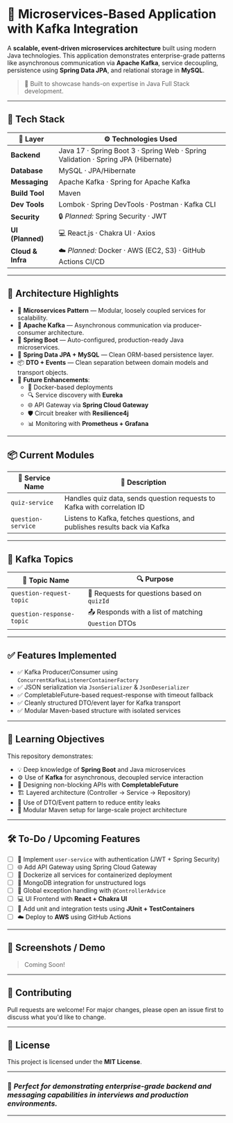 # 🚀 Microservices-Based Application with Kafka Integration

A **scalable, event-driven microservices architecture** built using modern Java technologies. This application demonstrates enterprise-grade patterns like asynchronous communication via **Apache Kafka**, service decoupling, persistence using **Spring Data JPA**, and relational storage in **MySQL**.

> 🧠 Built to showcase hands-on expertise in Java Full Stack development.

---

## 🧰 Tech Stack

| 🧩 Layer        | ⚙️ Technologies Used                                                                 |
|----------------|----------------------------------------------------------------------------------------|
| **Backend**     | Java 17 · Spring Boot 3 · Spring Web · Spring Validation · Spring JPA (Hibernate)     |
| **Database**    | MySQL · JPA/Hibernate                                                                 |
| **Messaging**   | Apache Kafka · Spring for Apache Kafka                                                |
| **Build Tool**  | Maven                                                                                 |
| **Dev Tools**   | Lombok · Spring DevTools · Postman · Kafka CLI                                        |
| **Security**    | 🔒 _Planned:_ Spring Security · JWT                                                    |
| **UI (Planned)**| 💻 React.js · Chakra UI · Axios                                                        |
| **Cloud & Infra**| ☁️ _Planned:_ Docker · AWS (EC2, S3) · GitHub Actions CI/CD                          |

---

## 🧱 Architecture Highlights

- 🧬 **Microservices Pattern** — Modular, loosely coupled services for scalability.
- 📩 **Apache Kafka** — Asynchronous communication via producer-consumer architecture.
- 🔧 **Spring Boot** — Auto-configured, production-ready Java microservices.
- 💾 **Spring Data JPA + MySQL** — Clean ORM-based persistence layer.
- 📦 **DTO + Events** — Clean separation between domain models and transport objects.
- 🔮 **Future Enhancements**:
  - 🐳 Docker-based deployments
  - 🔍 Service discovery with **Eureka**
  - 🌐 API Gateway via **Spring Cloud Gateway**
  - 🛡️ Circuit breaker with **Resilience4j**
  - 📊 Monitoring with **Prometheus + Grafana**

---

## 📦 Current Modules

| 🧩 Service Name     | 📄 Description                                                                 |
|---------------------|--------------------------------------------------------------------------------|
| `quiz-service`       | Handles quiz data, sends question requests to Kafka with correlation ID        |
| `question-service`   | Listens to Kafka, fetches questions, and publishes results back via Kafka      |

---

## 📨 Kafka Topics

| 🧵 Topic Name              | 🔍 Purpose                                            |
|----------------------------|------------------------------------------------------|
| `question-request-topic`   | 🔄 Requests for questions based on `quizId`          |
| `question-response-topic`  | 📤 Responds with a list of matching `Question` DTOs  |

---

## ✅ Features Implemented

- ✅ Kafka Producer/Consumer using `ConcurrentKafkaListenerContainerFactory`
- ✅ JSON serialization via `JsonSerializer` & `JsonDeserializer`
- ✅ CompletableFuture-based request-response with timeout fallback
- ✅ Cleanly structured DTO/event layer for Kafka transport
- ✅ Modular Maven-based structure with isolated services

---

## 🧠 Learning Objectives

This repository demonstrates:

- 💡 Deep knowledge of **Spring Boot** and Java microservices
- ⚙️ Use of **Kafka** for asynchronous, decoupled service interaction
- 🔄 Designing non-blocking APIs with **CompletableFuture**
- 🏗️ Layered architecture (Controller → Service → Repository)
- 🧪 Use of DTO/Event pattern to reduce entity leaks
- 📁 Modular Maven setup for large-scale project architecture

---

## 🛠️ To-Do / Upcoming Features

- [ ] 🔐 Implement `user-service` with authentication (JWT + Spring Security)
- [ ] 🌐 Add API Gateway using Spring Cloud Gateway
- [ ] 🐳 Dockerize all services for containerized deployment
- [ ] 📁 MongoDB integration for unstructured logs
- [ ] 🚨 Global exception handling with `@ControllerAdvice`
- [ ] 💻 UI Frontend with **React + Chakra UI**
- [ ] 🧪 Add unit and integration tests using **JUnit + TestContainers**
- [ ] ☁️ Deploy to **AWS** using GitHub Actions

---

## 📸 Screenshots / Demo

> Coming Soon!

---

## 🤝 Contributing

Pull requests are welcome! For major changes, please open an issue first to discuss what you'd like to change.

---

## 📄 License

This project is licensed under the **MIT License**.

---

### 📌 _Perfect for demonstrating enterprise-grade backend and messaging capabilities in interviews and production environments._

---

